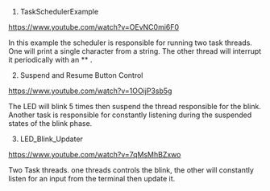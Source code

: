 
1. TaskSchedulerExample

https://www.youtube.com/watch?v=OEvNC0mi6F0

In this example the scheduler is responsible for running two task threads. One will print a single character from a string. The other thread will interrupt it periodically with an ** .  


2. Suspend and Resume Button Control

https://www.youtube.com/watch?v=1OOijP3sb5g

The LED will blink 5 times then suspend the thread responsible for the blink. Another task is responsible for constantly listening during the suspended states of the blink phase.


3. LED_Blink_Updater

https://www.youtube.com/watch?v=7qMsMhBZxwo

Two Task threads. one threads controls the blink, the other will constantly listen for an input from the terminal then update it.
